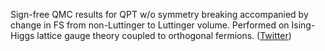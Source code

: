 
Sign-free QMC results for QPT w/o symmetry breaking accompanied by change in FS from non-Luttinger to Luttinger volume. Performed on Ising-Higgs lattice gauge theory coupled to orthogonal fermions. ([Twitter](https://twitter.com/JoshuahHeath/status/1144619516107735040))
